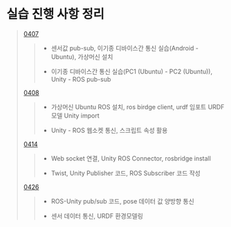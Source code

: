 # 실습 진행 사항 정리
> [0407](https://github.com/ujinilee/AiCarLab/blob/main/Research%20Report/%EC%9D%B4%EA%B8%B0%EC%A2%85%20%EB%94%94%EB%B0%94%EC%9D%B4%EC%8A%A4%EA%B0%84%20%ED%86%B5%EC%8B%A0.md)
>>* 센서값 pub-sub, 이기종 디바이스간 통신 실습(Android - Ubuntu), 가상머신 설치
>>
>>* 이기종 디바이스간 통신 실습(PC1 (Ubuntu) - PC2 (Ubuntu)), Unity - ROS pub-sub
>>
> [0408](https://github.com/ujinilee/AiCarLab/blob/main/Research%20Report/%EC%9C%A0%EB%8B%88%ED%8B%B0-urdf%EB%AA%A8%EB%8D%B8.md)
>>* 가상머신 Ubuntu ROS 설치, ros birdge client, urdf 임포트 URDF 모델 Unity import
>>
>>* Unity - ROS 웹소켓 통신, 스크립트 속성 활용
>>
> [0414](https://github.com/ujinilee/AiCarLab/blob/main/Research%20Report/ROSBridge%20%EC%9B%B9%EC%86%8C%EC%BC%93.md)
>>* Web socket 연결, Unity ROS Connector, rosbridge install
>>
>>* Twist, Unity Publisher 코드, ROS Subscriber 코드 작성
>>
> [0426](https://github.com/ujinilee/AiCarLab/blob/main/Research%20Report/ROS-Unity%20PubSub.md)
>>* ROS-Unity pub/sub 코드, pose 데이터 값 양방향 통신
>>
>>* 센서 데이터 통신, URDF 환경모델링
>>

